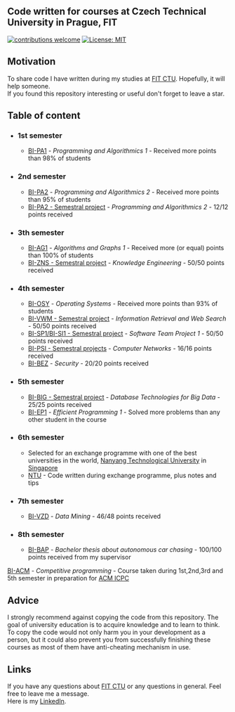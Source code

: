 ## Code written for courses at Czech Technical University in Prague, FIT <br/>
[![contributions welcome](https://img.shields.io/badge/contributions-welcome-brightgreen.svg?style=flat)](https://github.com/dwyl/esta/issues)
[![License: MIT](https://img.shields.io/badge/License-MIT-green.svg)](https://opensource.org/licenses/MIT)

## Motivation
To share code I have written during my studies at [FIT CTU](https://en.wikipedia.org/wiki/Faculty_of_Information_Technology,_Czech_Technical_University_in_Prague). Hopefully, it will help someone.<br>If you found this repository interesting or useful don't forget to leave a star.

## Table of content
* ### 1st semester
  * [BI-PA1](/PA1) - _Programming and Algorithmics 1_ - Received more points than 98% of students
  
* ### 2nd semester
  * [BI-PA2](/PA2) - _Programming and Algorithmics 2_ - Received more points than 95% of students
  * [BI-PA2 - Semestral project](/PA2%20-%20Recipe%20Manager) - _Programming and Algorithmics 2_ - 12/12 points received
  
* ### 3th semester
  * [BI-AG1](/AG1) - _Algorithms and Graphs 1_ - Received more (or equal) points than 100% of students
  * [BI-ZNS - Semestral project](/ZNS) - _Knowledge Engineering_ - 50/50 points received
  
* ### 4th semester
  * [BI-OSY](/OSY) - _Operating Systems_ - Received more points than 93% of students
  * [BI-VWM - Semestral project](/VWM%20-%20FlightsTree) - _Information Retrieval and Web Search_ - 50/50 points received
  * [BI-SP1/BI-SI1 - Semestral project](/SI1%20-%20Rogue%20Game) - _Software Team Project 1_ - 50/50 points received
  * [BI-PSI - Semestral projects](/PSI) - _Computer Networks_ - 16/16 points received
  * [BI-BEZ](/BEZ) - _Security_ - 20/20 points received

* ### 5th semester
  * [BI-BIG - Semestral project](/BIG) - _Database Technologies for Big Data_ - 25/25 points received
  * [BI-EP1](/EP1) - _Efficient Programming 1_ - Solved more problems than any other student in the course

* ### 6th semester
  * Selected for an exchange programme with one of the best universities in the world, [Nanyang Technological University](https://en.wikipedia.org/wiki/Nanyang_Technological_University) in [Singapore](https://en.wikipedia.org/wiki/Singapore)
  * [NTU](/NTU) - Code written during exchange programme, plus notes and tips

* ### 7th semester
  * [BI-VZD](/VZD) - _Data Mining_ - 46/48 points received
  
* ### 8th semester
  * [BI-BAP](/Thesis%20-%20Autonomous%20Car%20Chasing) - _Bachelor thesis about autonomous car chasing_ - 100/100 points received from my supervisor

[BI-ACM](/ACM) - _Competitive programming_ - Course taken during 1st,2nd,3rd and 5th semester in preparation for [ACM ICPC](https://en.wikipedia.org/wiki/ACM_International_Collegiate_Programming_Contest) 
  
  
  
## Advice
I strongly recommend against copying the code from this repository. The goal of university education is to acquire knowledge and to learn to think. To copy the code would not only harm you in your development as a person, but it could also prevent you from successfully finishing these courses as most of them have anti-cheating mechanism in use.

## Links
If you have any questions about [FIT CTU](https://fit.cvut.cz/en) or any questions in general. Feel free to leave me a message.<br>
Here is my [LinkedIn](https://www.linkedin.com/in/pjahoda/).

